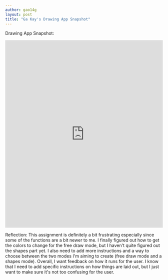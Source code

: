 ```yaml
---
author: gao14g
layout: post
title: "Ga Kay's Drawing App Snapshot"
---
```


Drawing App Snapshot:
<iframe src="https://trinket.io/embed/python/4d92620ca9" width="100%" height="600" frameborder="0" marginwidth="0" marginheight="0" allowfullscreen></iframe>

Reflection: This assignment is definitely a bit frustrating especially since some of the functions are a bit newer to me. I finally figured out how to get the colors to change for the free draw mode, but I haven't quite figured out the shapes part yet. I also need to add more instructions and a way to choose between the two modes I'm aiming to create (free draw mode and a shapes mode). Overall, I want feedback on how it runs for the user. I know that I need to add specific instructions on how things are laid out, but I just want to make sure it's not too confusing for the user.
